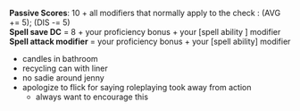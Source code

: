 **Passive Scores**: 10 + all modifiers that normally apply to the check : (AVG += 5); (DIS -= 5)  
**Spell save DC** = 8 + your proficiency bonus + your [spell ability ] modifier  
**Spell attack modifier** = your proficiency bonus + your [spell ability] modifier

- candles in bathroom
- recycling can with liner
- no sadie around jenny
- apologize to flick for saying roleplaying took away from action
  - always want to encourage this
